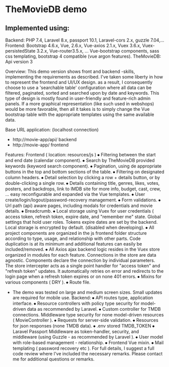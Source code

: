 
<h1>TheMovieDB demo</h1>
<h2>Implemented using:</h2>
Backend: PHP 7.4, Laravel 8.x, passport 10.1, Laravel-cors 2.x, guzzle 7.04,...
Frontend: Bootstrap 4.6.x, Vue, 2.6.x, Vue-axios 2.1.x, Vuex 3.6.x, Vuex-persistedState 3.2.x, Vue-router3.5.x, ... Vue-bootstrap components, sass css templating, bootstrap 4 compatible (vue argon features).
TheMovieDB: Api version 3

Overview:
This demo version shows front and backend -skills, implementing the requirements as described. I've taken some liberty in how to represent the frontend and UI/UX design. as a result, I consequently choose to use a 'searchable table' configuration where all data can be filtered, paginated, sorted and searched upon by date and keywords. This type of design is mostly found in user-friendly and feature-rich admin panels. If a more graphical representation (like such used in webshops) would be more favorable, then all it takes is to simply change the Vue bootstrap table with the appropriate templates using the same available data.

Base URL application: (localhost connection)
- http://movie-app/api/ backend
- http://movie-app/ frontend

Features:
	Frontend ( location: resources/js )
⦁	Filtering between the start and end date (calendar component).
⦁	Search by TheMovieDB provided keywords (keyword search component).
⦁	Pagination, using de appropriate buttons in the top and bottom sections of the table.
⦁	Filtering on designated column headers.
⦁	Detail selection by clicking a row + details button, or by double-clicking a single row.
⦁	Details containing title, genres, likes, votes, posters, and backdrops, link to IMDB site for more info, budget, cast, crew, ... easy reconfigurable and expanded via the Vue templates.
⦁	User create/login/logout/password-recovery management.
⦁	Form validations.
⦁	Url path (api) aware pages, including modals for credentials and movie details.
⦁	Breadcrumb.
⦁	Local storage using Vuex for user credentials ( access token, refresh token, expire date, and "remember me" state. Global settings that hold user roles. Tokens expire dates are set by the backend. Local storage is encrypted by default. (disabled when developing).
⦁	All project components are organized in the js frontend folder structure according to type, usage, and relationship with other parts. Code duplication is at its minimum and additional features can easily be included/removed.
⦁	All Axios ajax backend logic resides in the Vuex store organized in modules for each feature. Connections in the store are data agnostic. Components declare the connection by individual parameters. The store intercepter acts as a single point handler for "access token" and "refresh token" updates. It automatically retries on error and redirects to the login page when a refresh token expires or on none 401 errors.
⦁	Mixins for various components ( DRY ).
⦁	Route file.
- The demo was tested on large and medium screen sizes. Small updates are required for mobile use. 
	Backend:
⦁	API routes type, application interface.
⦁	Resource controllers with policy type security for model-driven data as recommended by Laravel.
⦁	Custom controller for TMDB connections. Middleware type security for none model-driven resources ( MovieController ).
⦁	Requests for server-side validation.
⦁	Resources for json responses (none TMDB data).
⦁	.env stored TMDB_TOKEN 
⦁	Laravel Passport Middleware as token-handler, security, and middleware (using Guzzle - as recommended by Laravel ).
⦁	User model with role-based management - relationship.
⦁	Frontend Vue mixin.
⦁	Mail templating ( password recovery etc ).
For full details, I suggest a full code review where I've included the necessary remarks. Please contact me for additional questions or remarks.



